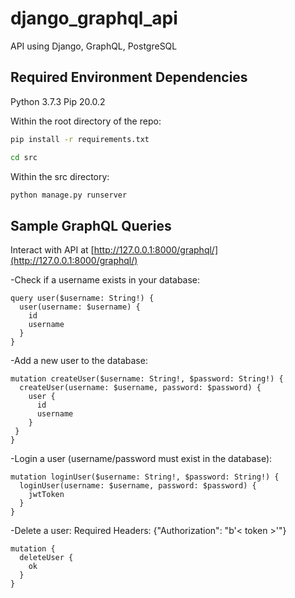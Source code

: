 # django_graphql_api
API using Django, GraphQL, PostgreSQL


## Required Environment Dependencies

Python 3.7.3
Pip 20.0.2

Within the root directory of the repo:
  ```bash
  pip install -r requirements.txt
  ```
  ```bash
  cd src
  ```

Within the src directory:
  ```bash
  python manage.py runserver
  ```


## Sample GraphQL Queries

Interact with API at [http://127.0.0.1:8000/graphql/](http://127.0.0.1:8000/graphql/)

-Check if a username exists in your database:
  ```
  query user($username: String!) {
    user(username: $username) {
      id
      username
    }
  }
  ```

-Add a new user to the database:
  ```
  mutation createUser($username: String!, $password: String!) {
    createUser(username: $username, password: $password) {
      user {
        id
        username
      }
   }
  }
  ```

-Login a user (username/password must exist in the database):
  ```
  mutation loginUser($username: String!, $password: String!) {
    loginUser(username: $username, password: $password) {
      jwtToken
    }
  }
  ```

-Delete a user:
Required Headers: {"Authorization": "b'< token >'"}
  ```
  mutation {
    deleteUser {
      ok
    }
  }
  ```